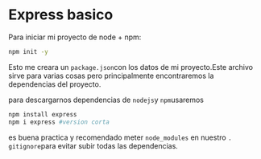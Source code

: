 # Express basico

Para iniciar mi proyecto de node + npm:

```bash
npm init -y
```

Esto me creara un `package.json`con los datos de mi proyecto.Este archivo sirve para varias cosas pero principalmente encontraremos la dependencias del proyecto.

para descargarnos dependencias de `nodejs`y `npm`usaremos

```bash
npm install express
npm i express #version corta

```

es buena practica y recomendado meter `node_modules` en nuestro `. gitignore`para evitar subir todas las dependencias.